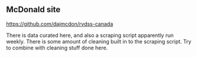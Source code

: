 ## McDonald site
https://github.com/dajmcdon/rvdss-canada

There is data curated here, and also a scraping script apparently run weekly. There is some amount of cleaning built in to the scraping script. Try to combine with cleaning stuff done here.
